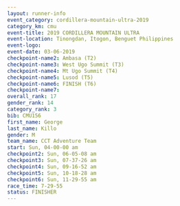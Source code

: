 ```yaml
---
layout: runner-info 
event_category: cordillera-mountain-ultra-2019 
category_km: cmu 
event-title: 2019 CORDILLERA MOUNTAIN ULTRA 
event-location: Tinongdan, Itogon, Benguet Philippines 
event-logo: 
event-date: 03-06-2019 
checkpoint-name2: Ambasa (T2) 
checkpoint-name3: West Ugo Summit (T3) 
checkpoint-name4: Mt Ugo Summit (T4) 
checkpoint-name5: Lusod (T5) 
checkpoint-name6: FINISH (T6) 
checkpoint-name7: 
overall_rank: 17
gender_rank: 14
category_rank: 3
bib: CMU156
first_name: George
last_name: Killo
gender: M
team_name: CCT Adventure Team
start: Sun, 04-00-00 am
checkpoint2: Sun, 06-05-08 am
checkpoint3: Sun, 07-37-26 am
checkpoint4: Sun, 09-16-52 am
checkpoint5: Sun, 10-18-28 am
checkpoint6: Sun, 11-29-55 am
race_time: 7-29-55
status: FINISHER
---
```


